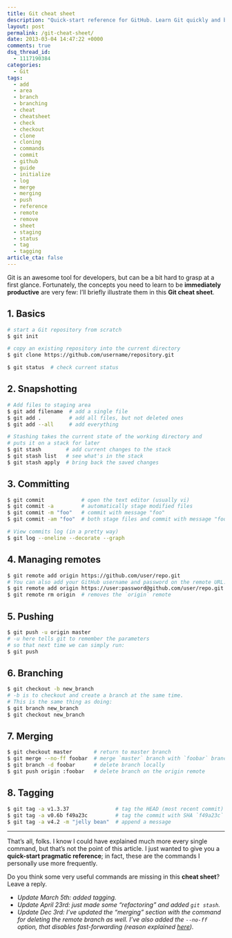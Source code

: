 ```yaml
---
title: Git cheat sheet
description: "Quick-start reference for GitHub. Learn Git quickly and be immediately productive with this very pragmatic Git cheat sheet!"
layout: post
permalink: /git-cheat-sheet/
date: 2013-03-04 14:47:22 +0000
comments: true
dsq_thread_id:
  - 1117190384
categories:
  - Git
tags:
  - add
  - area
  - branch
  - branching
  - cheat
  - cheatsheet
  - check
  - checkout
  - clone
  - cloning
  - commands
  - commit
  - github
  - guide
  - initialize
  - log
  - merge
  - merging
  - push
  - reference
  - remote
  - remove
  - sheet
  - staging
  - status
  - tag
  - tagging
article_cta: false
---
```


<p>
  Git is an awesome tool for developers, but can be a bit hard to grasp at a first glance. Fortunately, the concepts you need to learn to be <strong>immediately productive</strong> are very few: I&#8217;ll briefly illustrate them in this <strong>Git cheat sheet</strong>.
</p>

<h2>
  1. Basics
</h2>

``` bash
# start a Git repository from scratch
$ git init

# copy an existing repository into the current directory
$ git clone https://github.com/username/repository.git

$ git status  # check current status
```

<h2>
  2. Snapshotting
</h2>

``` bash
# Add files to staging area
$ git add filename  # add a single file
$ git add .         # add all files, but not deleted ones
$ git add --all     # add everything

# Stashing takes the current state of the working directory and
# puts it on a stack for later
$ git stash        # add current changes to the stack
$ git stash list   # see what's in the stack
$ git stash apply  # bring back the saved changes
```

<h2>
  3. Committing
</h2>

``` bash
$ git commit            # open the text editor (usually vi)
$ git commit -a         # automatically stage modified files
$ git commit -m "foo"   # commit with message "foo"
$ git commit -am "foo"  # both stage files and commit with message "foo"

# View commits log (in a pretty way)
$ git log --oneline --decorate --graph
```

<h2>
  4. Managing remotes
</h2>

``` bash
$ git remote add origin https://github.com/user/repo.git
# You can also add your GitHub username and password on the remote URL:
$ git remote add origin https://user:password@github.com/user/repo.git
$ git remote rm origin  # removes the `origin` remote
```

<h2>
  5. Pushing
</h2>

``` bash
$ git push -u origin master
# -u here tells git to remember the parameters
# so that next time we can simply run:
$ git push
```

<h2>
  6. Branching
</h2>

``` bash
$ git checkout -b new_branch
# -b is to checkout and create a branch at the same time.
# This is the same thing as doing:
$ git branch new_branch
$ git checkout new_branch
```

<h2>
  7. Merging
</h2>

``` bash
$ git checkout master       # return to master branch
$ git merge --no-ff foobar  # merge `master` branch with `foobar` branch
$ git branch -d foobar      # delete branch locally
$ git push origin :foobar   # delete branch on the origin remote
```

<h2>
  8. Tagging
</h2>

``` bash
$ git tag -a v1.3.37               # tag the HEAD (most recent commit)
$ git tag -a v0.6b f49a23c         # tag the commit with SHA `f49a23c`
$ git tag -a v4.2 -m "jelly bean"  # append a message
```

<hr />

<p>
  That&#8217;s all, folks. I know I could have explained much more every single command, but that&#8217;s not the point of this article. I just wanted to give you a <strong>quick-start pragmatic reference</strong>; in fact, these are the commands I personally use more frequently.
</p>

<p>
  Do you think some very useful commands are missing in this <strong>cheat sheet</strong>? Leave a reply.
</p>

<ul>
  <li>
    <em>Update March 5th: added tagging.</em>
  </li>
  <li>
    <em>Update April 23rd: just made some &#8220;refactoring&#8221; and added <code>git stash</code>.</em>
  </li>
  <li>
    <em>Update Dec 3rd: I&#8217;ve updated the &#8220;merging&#8221; section with the command for deleting the remote branch as well. I&#8217;ve also added the <code>--no-ff</code> option, that disables fast-forwarding (reason explained <a href="http://nvie.com/posts/a-successful-git-branching-model/" title="A successful Git branching model">here</a>).</em>
  </li>
</ul>
